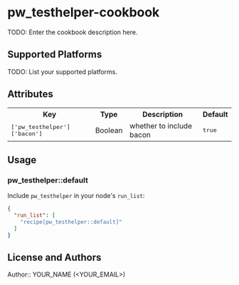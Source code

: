 # pw_testhelper-cookbook

TODO: Enter the cookbook description here.

## Supported Platforms

TODO: List your supported platforms.

## Attributes

<table>
  <tr>
    <th>Key</th>
    <th>Type</th>
    <th>Description</th>
    <th>Default</th>
  </tr>
  <tr>
    <td><tt>['pw_testhelper']['bacon']</tt></td>
    <td>Boolean</td>
    <td>whether to include bacon</td>
    <td><tt>true</tt></td>
  </tr>
</table>

## Usage

### pw_testhelper::default

Include `pw_testhelper` in your node's `run_list`:

```json
{
  "run_list": [
    "recipe[pw_testhelper::default]"
  ]
}
```

## License and Authors

Author:: YOUR_NAME (<YOUR_EMAIL>)
